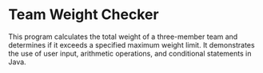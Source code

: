 # Team Weight Checker
This program calculates the total weight of a three-member team and determines if it exceeds a specified maximum weight limit. It demonstrates the use of user input, arithmetic operations, and conditional statements in Java.
